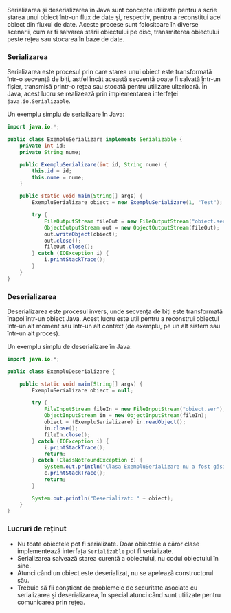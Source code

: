 Serializarea și deserializarea în Java sunt concepte utilizate pentru a scrie starea unui obiect într-un flux de date și, respectiv, pentru a reconstitui acel obiect din fluxul de date. Aceste procese sunt folositoare în diverse scenarii, cum ar fi salvarea stării obiectului pe disc, transmiterea obiectului peste rețea sau stocarea în baze de date.

### Serializarea

Serializarea este procesul prin care starea unui obiect este transformată într-o secvență de biți, astfel încât această secvență poate fi salvată într-un fișier, transmisă printr-o rețea sau stocată pentru utilizare ulterioară. În Java, acest lucru se realizează prin implementarea interfeței `java.io.Serializable`.

Un exemplu simplu de serializare în Java:

```java
import java.io.*;

public class ExempluSerializare implements Serializable {
    private int id;
    private String nume;

    public ExempluSerializare(int id, String nume) {
        this.id = id;
        this.nume = nume;
    }

    public static void main(String[] args) {
        ExempluSerializare obiect = new ExempluSerializare(1, "Test");

        try {
            FileOutputStream fileOut = new FileOutputStream("obiect.ser");
            ObjectOutputStream out = new ObjectOutputStream(fileOut);
            out.writeObject(obiect);
            out.close();
            fileOut.close();
        } catch (IOException i) {
            i.printStackTrace();
        }
    }
}
```

### Deserializarea

Deserializarea este procesul invers, unde secvența de biți este transformată înapoi într-un obiect Java. Acest lucru este util pentru a reconstrui obiectul într-un alt moment sau într-un alt context (de exemplu, pe un alt sistem sau într-un alt proces).

Un exemplu simplu de deserializare în Java:

```java
import java.io.*;

public class ExempluDeserializare {

    public static void main(String[] args) {
        ExempluSerializare obiect = null;

        try {
            FileInputStream fileIn = new FileInputStream("obiect.ser");
            ObjectInputStream in = new ObjectInputStream(fileIn);
            obiect = (ExempluSerializare) in.readObject();
            in.close();
            fileIn.close();
        } catch (IOException i) {
            i.printStackTrace();
            return;
        } catch (ClassNotFoundException c) {
            System.out.println("Clasa ExempluSerializare nu a fost găsită");
            c.printStackTrace();
            return;
        }

        System.out.println("Deserializat: " + obiect);
    }
}
```

### Lucruri de reținut

- Nu toate obiectele pot fi serializate. Doar obiectele a căror clase implementează interfața `Serializable` pot fi serializate.
- Serializarea salvează starea curentă a obiectului, nu codul obiectului în sine.
- Atunci când un obiect este deserializat, nu se apelează constructorul său.
- Trebuie să fii conștient de problemele de securitate asociate cu serializarea și deserializarea, în special atunci când sunt utilizate pentru comunicarea prin rețea.
